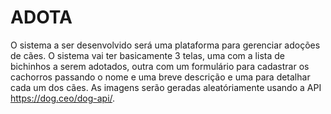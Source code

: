 # ADOTA

O sistema a ser desenvolvido será uma plataforma para gerenciar adoções de cães. O sistema vai ter basicamente 3 telas, uma com a lista de bichinhos a serem adotados, outra com um formulário para cadastrar os cachorros passando o nome e uma breve descrição e uma para detalhar cada um dos cães. As imagens serão geradas aleatóriamente usando a API https://dog.ceo/dog-api/.
